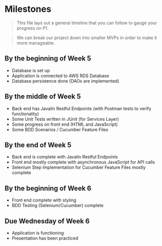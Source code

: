# Milestones
> This file lays out a general timeline that you can follow to gauge your progress on P1. 

> We can break our project down into smaller MVPs in order to make it more manageable. 

## By the beginning of Week 5
- Database is set up
- Application is connected to AWS RDS Database
- Database persistence done (DAOs are implemented)

## By the middle of Week 5
- Back end has Javalin Restful Endpoints (with Postman tests to verify functionality)
- Some Unit Tests written in JUnit (for Services Layer)
- Some progress on front end (HTML and JavaScript)
- Some BDD Scenarios / Cucumber Feature Files

## By the end of Week 5 
- Back end is complete with Javalin Restful Endpoints
- Front end mostly complete with asynchronous JavaScript for API calls
- Selenium Step Implementation for Cucumber Feature Files mostly complete

## By the beginning of Week 6
- Front end complete with styling
- BDD Testing (Selenium/Cucumber) complete

## Due Wednesday of Week 6
- Application is functioning
- Presentation has been practiced
